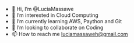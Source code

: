 - 👋 Hi, I’m @LuciaMassawe
- 👀 I’m interested in Cloud Computing
- 🌱 I’m currently learning AWS, Paython and Git
- 💞️ I’m looking to collaborate on Coding
- 📫 How to reach me luciamassaweh@gmail.com

<!---
LuciaMassawe/LuciaMassawe is a ✨ special ✨ repository because its `README.md` (this file) appears on your GitHub profile.
You can click the Preview link to take a look at your changes.
--->
